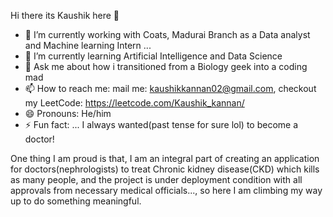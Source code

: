 Hi there its Kaushik here 👋

- 🔭 I’m currently working with Coats, Madurai Branch as a Data analyst and Machine learning Intern ...
- 🌱 I’m currently learning Artificial Intelligence and Data Science
- 💬 Ask me about how i transitioned from a Biology geek into a coding mad
- 📫 How to reach me: mail me: kaushikkannan02@gmail.com, checkout my LeetCode: https://leetcode.com/Kaushik_kannan/ 
- 😄 Pronouns: He/him
- ⚡ Fun fact: ... I always wanted(past tense for sure lol) to become a doctor!


One thing I am proud is that, I am an integral part of creating an application for doctors(nephrologists) to treat Chronic kidney disease(CKD) which kills as many people, and
the project is under deployment condition with all approvals from necessary medical officials..., so here I am climbing my way up to do something meaningful.
